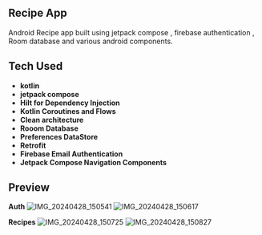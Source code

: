 ## Recipe App

Android Recipe app built using jetpack compose , firebase authentication , Room database  and various android components.

## Tech Used
- **kotlin**
- **jetpack compose**
- **Hilt for Dependency Injection**
- **Kotlin Coroutines and Flows**
- **Clean architecture**
- **Rooom Database**
- **Preferences DataStore**
- **Retrofit**
- **Firebase Email Authentication**
- **Jetpack Compose Navigation Components**

## Preview

**Auth**
![IMG_20240428_150541](https://github.com/Vijaysinghdhoni/Recipe-App/assets/142734066/757b77f7-9a23-4b41-af2e-1078f0aa853f)
![IMG_20240428_150617](https://github.com/Vijaysinghdhoni/Recipe-App/assets/142734066/ad826f28-9164-4d57-a03d-b876548fc02f)

**Recipes**
![IMG_20240428_150725](https://github.com/Vijaysinghdhoni/Recipe-App/assets/142734066/498ea538-fad4-4164-a541-5c09acc2d5e9)
![IMG_20240428_150827](https://github.com/Vijaysinghdhoni/Recipe-App/assets/142734066/819dca83-9637-49b1-b0f2-4cbb56ce1e84)


